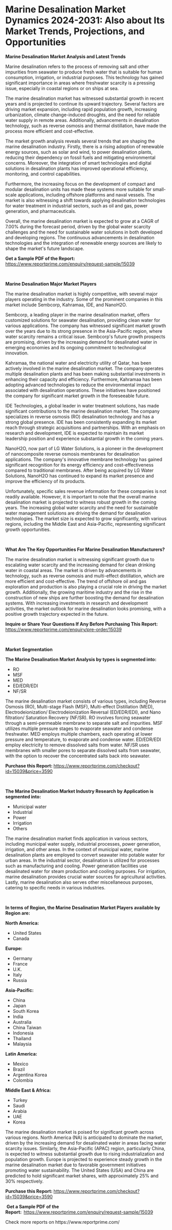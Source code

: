 <p><h1>Marine Desalination Market Dynamics 2024-2031: Also about Its Market Trends, Projections, and Opportunities</h1></p><p><strong>Marine Desalination Market Analysis and Latest Trends</strong></p>
<p><p>Marine desalination refers to the process of removing salt and other impurities from seawater to produce fresh water that is suitable for human consumption, irrigation, or industrial purposes. This technology has gained significant importance in areas where freshwater scarcity is a pressing issue, especially in coastal regions or on ships at sea.</p><p>The marine desalination market has witnessed substantial growth in recent years and is projected to continue its upward trajectory. Several factors are driving market expansion, including rapid population growth, increasing urbanization, climate change-induced droughts, and the need for reliable water supply in remote areas. Additionally, advancements in desalination technology, such as reverse osmosis and thermal distillation, have made the process more efficient and cost-effective.</p><p>The market growth analysis reveals several trends that are shaping the marine desalination industry. Firstly, there is a rising adoption of renewable energy sources, such as solar and wind, to power desalination plants, reducing their dependency on fossil fuels and mitigating environmental concerns. Moreover, the integration of smart technologies and digital solutions in desalination plants has improved operational efficiency, monitoring, and control capabilities.</p><p>Furthermore, the increasing focus on the development of compact and modular desalination units has made these systems more suitable for small-scale applications, including offshore platforms and naval vessels. The market is also witnessing a shift towards applying desalination technologies for water treatment in industrial sectors, such as oil and gas, power generation, and pharmaceuticals.</p><p>Overall, the marine desalination market is expected to grow at a CAGR of 7.00% during the forecast period, driven by the global water scarcity challenges and the need for sustainable water solutions in both developed and developing regions. The continuous advancements in desalination technologies and the integration of renewable energy sources are likely to shape the market's future landscape.</p></p>
<p><strong>Get a Sample PDF of the Report:&nbsp;</strong> <a href="https://www.reportprime.com/enquiry/request-sample/15039">https://www.reportprime.com/enquiry/request-sample/15039</a></p>
<p>&nbsp;</p>
<p><strong>Marine Desalination Major Market Players</strong></p>
<p><p>The marine desalination market is highly competitive, with several major players operating in the industry. Some of the prominent companies in this market include Sembcorp, Kahramaa, IDE, and NanoH2O.</p><p>Sembcorp, a leading player in the marine desalination market, offers customized solutions for seawater desalination, providing clean water for various applications. The company has witnessed significant market growth over the years due to its strong presence in the Asia-Pacific region, where water scarcity remains a critical issue. Sembcorp's future growth prospects are promising, driven by the increasing demand for desalinated water in emerging economies and its ongoing commitment to technological innovation.</p><p>Kahramaa, the national water and electricity utility of Qatar, has been actively involved in the marine desalination market. The company operates multiple desalination plants and has been making substantial investments in enhancing their capacity and efficiency. Furthermore, Kahramaa has been adopting advanced technologies to reduce the environmental impact associated with desalination operations. These initiatives have positioned the company for significant market growth in the foreseeable future.</p><p>IDE Technologies, a global leader in water treatment solutions, has made significant contributions to the marine desalination market. The company specializes in reverse osmosis (RO) desalination technology and has a strong global presence. IDE has been consistently expanding its market reach through strategic acquisitions and partnerships. With an emphasis on research and development, IDE is expected to maintain its market leadership position and experience substantial growth in the coming years.</p><p>NanoH2O, now part of LG Water Solutions, is a pioneer in the development of nanocomposite reverse osmosis membranes for desalination applications. The company's innovative membrane technology has gained significant recognition for its energy efficiency and cost-effectiveness compared to traditional membranes. After being acquired by LG Water Solutions, NanoH2O has continued to expand its market presence and improve the efficiency of its products.</p><p>Unfortunately, specific sales revenue information for these companies is not readily available. However, it is important to note that the overall marine desalination market is projected to witness robust growth in the coming years. The increasing global water scarcity and the need for sustainable water management solutions are driving the demand for desalination technologies. The market size is expected to grow significantly, with various regions, including the Middle East and Asia-Pacific, representing significant growth opportunities.</p></p>
<p>&nbsp;</p>
<p><strong>What Are The Key Opportunities For Marine Desalination Manufacturers?</strong></p>
<p><p>The marine desalination market is witnessing significant growth due to escalating water scarcity and the increasing demand for clean drinking water in coastal areas. The market is driven by advancements in technology, such as reverse osmosis and multi-effect distillation, which are more efficient and cost-effective. The trend of offshore oil and gas exploration and production is also playing a crucial role in driving the market growth. Additionally, the growing maritime industry and the rise in the construction of new ships are further boosting the demand for desalination systems. With increasing investments in research and development activities, the market outlook for marine desalination looks promising, with a positive growth trajectory expected in the future.</p></p>
<p><strong>Inquire or Share Your Questions If Any Before Purchasing This Report:</strong> <a href="https://www.reportprime.com/enquiry/pre-order/15039">https://www.reportprime.com/enquiry/pre-order/15039</a></p>
<p>&nbsp;</p>
<p><strong>Market Segmentation</strong></p>
<p><strong>The Marine Desalination Market Analysis by types is segmented into:</strong></p>
<p><ul><li>RO</li><li>MSF</li><li>MED</li><li>ED/EDR/EDI</li><li>NF/SR</li></ul></p>
<p><p>The marine desalination market consists of various types, including Reverse Osmosis (RO), Multi-stage Flash (MSF), Multi-effect Distillation (MED), Electrodeionization/ Electrodeionization Reversal (ED/EDR/EDI), and Nano filtration/ Saturation Recovery (NF/SR). RO involves forcing seawater through a semi-permeable membrane to separate salt and impurities. MSF utilizes multiple pressure stages to evaporate seawater and condense freshwater. MED employs multiple chambers, each operating at lower pressure and temperature, to evaporate and condense water. ED/EDR/EDI employ electricity to remove dissolved salts from water. NF/SR uses membranes with smaller pores to separate dissolved salts from seawater, with the option to recover the concentrated salts back into seawater.</p></p>
<p><strong>Purchase this Report:&nbsp;</strong><a href="https://www.reportprime.com/checkout?id=15039&price=3590">https://www.reportprime.com/checkout?id=15039&price=3590</a></p>
<p>&nbsp;</p>
<p><strong>The Marine Desalination Market Industry Research by Application is segmented into:</strong></p>
<p><ul><li>Municipal water</li><li>Industrial</li><li>Power</li><li>Irrigation</li><li>Others</li></ul></p>
<p><p>The marine desalination market finds application in various sectors, including municipal water supply, industrial processes, power generation, irrigation, and other areas. In the context of municipal water, marine desalination plants are employed to convert seawater into potable water for urban areas. In the industrial sector, desalination is utilized for processes such as manufacturing and cooling. Power generation facilities use desalinated water for steam production and cooling purposes. For irrigation, marine desalination provides crucial water sources for agricultural activities. Lastly, marine desalination also serves other miscellaneous purposes, catering to specific needs in various industries.</p></p>
<p>&nbsp;</p>
<p><strong>In terms of Region, the Marine Desalination Market Players available by Region are:</strong></p>
<p>
    <p> <strong> North America: </strong>
        <ul>
            <li>United States</li>
            <li>Canada</li>
        </ul>
        </p> 
    <p> <strong> Europe: </strong>
        <ul>
            <li>Germany</li>
            <li>France</li>
            <li>U.K.</li>
            <li>Italy</li>
            <li>Russia</li>
        </ul>
        </p> 
    <p> <strong> Asia-Pacific: </strong>
        <ul>
            <li>China</li>
            <li>Japan</li>
            <li>South Korea</li>
            <li>India</li>
            <li>Australia</li>
            <li>China Taiwan</li>
            <li>Indonesia</li>
            <li>Thailand</li>
            <li>Malaysia</li>
        </ul>
        </p> 
    <p> <strong> Latin America: </strong>
        <ul>
            <li>Mexico</li>
            <li>Brazil</li>
            <li>Argentina Korea</li>
            <li>Colombia</li>
        </ul>
        </p> 
    <p> <strong> Middle East & Africa: </strong>
        <ul>
            <li>Turkey</li>
            <li>Saudi</li>
            <li>Arabia</li>
            <li>UAE</li>
            <li>Korea</li>
        </ul>
    </p>
    </p>
<p><p>The marine desalination market is poised for significant growth across various regions. North America (NA) is anticipated to dominate the market, driven by the increasing demand for desalinated water in areas facing water scarcity issues. Similarly, the Asia-Pacific (APAC) region, particularly China, is expected to witness substantial growth due to rising industrialization and population growth. Europe is projected to experience steady growth in the marine desalination market due to favorable government initiatives promoting water sustainability. The United States (USA) and China are predicted to hold significant market shares, with approximately 25% and 30% respectively.</p></p>
<p><strong>Purchase this Report: </strong><a href="https://www.reportprime.com/checkout?id=15039&price=3590">https://www.reportprime.com/checkout?id=15039&price=3590</a></p>
<p>&nbsp;<strong>Get a Sample PDF of the Report:&nbsp;&nbsp;</strong><a href="https://www.reportprime.com/enquiry/request-sample/15039">https://www.reportprime.com/enquiry/request-sample/15039</a></p>
<p><strong></strong></p>
<p>Check more reports on https://www.reportprime.com/</p>